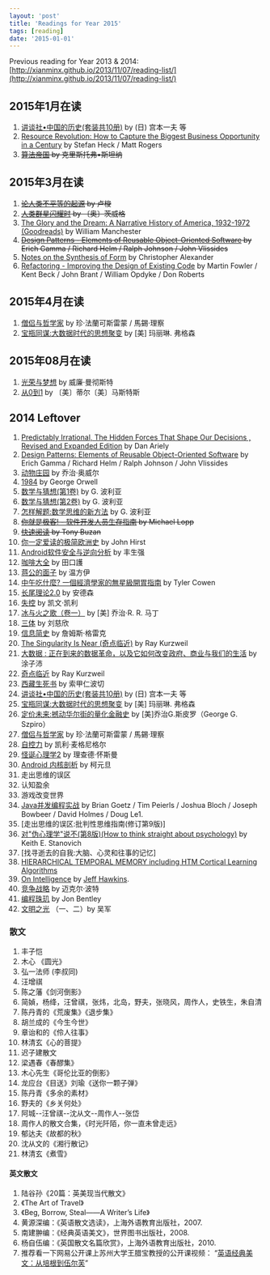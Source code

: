```yaml
---
layout: 'post'
title: 'Readings for Year 2015'
tags: [reading]
date: '2015-01-01'
---
```


Previous reading for Year 2013 & 2014: [http://xianminx.github.io/2013/11/07/reading-list/](http://xianminx.github.io/2013/11/07/reading-list/)

## 2015年1月在读

1. [讲谈社•中国的历史(套装共10册)](http://book.douban.com/subject/25844017/) by (日) 宫本一夫 等
2. [Resource Revolution: How to Capture the Biggest Business Opportunity in a Century](http://book.douban.com/subject/25867809/) by Stefan Heck / Matt Rogers
3. ~~[算法帝国](http://book.douban.com/subject/25854872/) by 克里斯托弗•斯坦纳~~

## 2015年3月在读

1. ~~[论人类不平等的起源](http://book.douban.com/subject/4115323/) by 卢梭~~
2. ~~[人类群星闪耀时](http://read.douban.com/ebook/3880720/?dct=Web&type=paid&dcc=3880720&dcm=douban&dcs=updates) by 〔奥〕茨威格~~
3. [The Glory and the Dream: A Narrative History of America, 1932-1972 (Goodreads)](http://en.wikipedia.org/wiki/The_Glory_and_the_Dream) by William Manchester
4. ~~[Design Patterns - Elements of Reusable Object-Oriented Software](http://book.douban.com/subject/1436745/) by Erich Gamma / Richard Helm / Ralph Johnson / John Vlissides~~
5. [Notes on the Synthesis of Form](http://book.douban.com/subject/1742456/) by Christopher Alexander
6. [Refactoring - Improving the Design of Existing Code](http://book.douban.com/subject/1419359/) by Martin Fowler / Kent Beck / John Brant / William Opdyke / Don Roberts

## 2015年4月在读

1. [僧侣与哲学家](http://book.douban.com/subject/25978763/) by 珍·法蘭可斯雷蒙 / 馬錫·理察
2. [宝瓶同谋:大数据时代的思想聚变](http://book.douban.com/subject/25848220/) by [美] 玛丽琳. 弗格森

## 2015年08月在读

1. [光荣与梦想](http://read.douban.com/ebook/9100874/?icn=profile-guess) by 威廉·曼彻斯特
2. [从0到1](http://read.douban.com/ebook/8937101/?dct=Web&type=paid&dcc=8937101&dcm=douban&dcs=updates) by 〔美〕蒂尔〔美〕马斯特斯

## 2014 Leftover

1. [Predictably Irrational, The Hidden Forces That Shape Our Decisions , Revised and Expanded Edition](http://book.douban.com/subject/3692095/) by Dan Ariely
2. [Design Patterns: Elements of Reusable Object-Oriented Software](http://book.douban.com/subject/1052241/) by Erich Gamma / Richard Helm / Ralph Johnson / John Vlissides
3. [动物庄园](http://book.douban.com/subject/3808982/) by 乔治·奥威尔
4. [1984](http://book.douban.com/subject/4820710/) by George Orwell
5. [数学与猜想(第1卷)](http://book.douban.com/subject/1134230/) by G. 波利亚
6. [数学与猜想(第2卷)](http://book.douban.com/subject/1134231/) by G. 波利亚
7. [怎样解题:数学思维的新方法](http://book.douban.com/subject/2124114/) by G. 波利亚
8. ~~[你就是极客! - 软件开发人员生存指南](http://book.douban.com/subject/7055331/) by Michael Lopp~~
9. ~~[快速阅读](http://book.douban.com/subject/3916049/) by Tony Buzan~~
10. [你一定爱读的极简欧洲史](http://book.douban.com/subject/5366248/) by John Hirst
11. [Android软件安全与逆向分析](http://book.douban.com/subject/20556210/) by 丰生强
12. [咖啡大全](http://book.douban.com/subject/1344584/) by 田口護
13. [蒋公的面子](http://book.douban.com/subject/25713688/) by 温方伊
14. [中午吃什麼? 一個經濟學家的無星級開胃指南](http://book.douban.com/subject/24845960/) by Tyler Cowen
15. [长尾理论2.0](http://book.douban.com/subject/3685204/) by 安德森
16. [失控](http://book.douban.com/subject/5375620/) by 凯文·凯利
17. [冰与火之歌（卷一）](http://book.douban.com/subject/1336330/) by [美] 乔治·R. R. 马丁
18. [三体](http://book.douban.com/subject/2567698/) by 刘慈欣
19. [信息简史](http://book.douban.com/subject/25752043/) by 詹姆斯·格雷克
20. [The Singularity Is Near (奇点临近)](http://book.douban.com/subject/2872645/) by Ray Kurzweil
21. [大数据 : 正在到来的数据革命，以及它如何改变政府、商业与我们的生活](http://book.douban.com/subject/10799984/) by 涂子沛
22. [奇点临近](http://book.douban.com/subject/6855803/) by Ray Kurzweil
23. [西藏生死书](http://book.douban.com/subject/5990251/) by 索甲仁波切
24. [讲谈社•中国的历史(套装共10册)](http://book.douban.com/subject/25844017/) by (日) 宫本一夫 等
25. [宝瓶同谋:大数据时代的思想聚变](http://book.douban.com/subject/25848220/) by [美] 玛丽琳. 弗格森
26. [定价未来:撼动华尔街的量化金融史](http://book.douban.com/subject/25934012/) by [美]乔治G.斯皮罗（George G. Szpiro）
27. [僧侣与哲学家](http://book.douban.com/subject/25978763/) by 珍·法蘭可斯雷蒙 / 馬錫·理察
28. [自控力](http://book.douban.com/subject/10786473/) by 凯利·麦格尼格尔
29. [怪诞心理学2](http://book.douban.com/subject/6712304/) by 理查德·怀斯曼
30. [Android 内核剖析](http://book.douban.com/subject/6811238/) by 柯元旦
31. 走出思维的误区
32. 认知盈余
33. 游戏改变世界
34. [Java并发编程实战](http://book.douban.com/subject/10484692/) by Brian Goetz / Tim Peierls / Joshua Bloch / Joseph Bowbeer / David Holmes / Doug Le1.
35. [走出思维的误区:批判性思维指南(修订第9版)]
36. [对"伪心理学"说不(第8版)(How to think straight about psychology)](http://book.douban.com/subject/6952036/) by Keith E. Stanovich
37. [找寻逝去的自我:大脑、心灵和往事的记忆]
38. [HIERARCHICAL TEMPORAL MEMORY including HTM Cortical Learning Algorithms](http://www.numenta.com/htm-overview/education/HTM_CorticalLearningAlgorithms.pdf)
39. [On Intelligence](http://www.amazon.com/On-Intelligence-Jeff-Hawkins/dp/B000GQLCVE) by [Jeff Hawkins](http://en.wikipedia.org/wiki/Jeff_Hawkins).
40. [竞争战略](http://book.douban.com/subject/1435909/) by 迈克尔·波特
41. [编程珠玑](http://book.douban.com/subject/3227098/) by Jon Bentley
42. [文明之光](http://book.douban.com/subject/25902942/) （一、二）by 吴军

### 散文

1. 丰子恺
2. 木心 《圆光》
3. 弘一法师 (李叔同)
4. 汪增祺
5. 陈之藩《剑河倒影》
6. 简媜，杨绛，汪曾祺，张炜，北岛，野夫，张晓风，周作人，史铁生，朱自清
7. 陈丹青的《荒废集》《退步集》
8. 胡兰成的《今生今世》
9. 章诒和的《伶人往事》
10. 林清玄《心的菩提》
11. 迟子建散文
12. 梁遇春《春醪集》
13. 木心先生《哥伦比亚的倒影》
14. 龙应台《目送》刘瑜《送你一颗子弹》
15. 陈丹青《多余的素材》
16. 野夫的《乡关何处》
17. 阿城--汪曾祺--沈从文--周作人--张岱
18. 周作人的散文合集，《时光阡陌，你一直未曾走远》
19. 郁达夫《故都的秋》
20. 沈从文的《湘行散记》
21. 林清玄《煮雪》

#### 英文散文

1. 陆谷孙《20篇：英美现当代散文》
2. 《The Art of Travel》
3. 《Beg, Borrow, Steal——A Writer’s Life》
4. 黄源深编：《英语散文选读》，上海外语教育出版社，2007.
5. 南建翀编：《经典英语美文》，世界图书出版社，2008.
6. 杨自伍编：《英国散文名篇欣赏》，上海外语教育出版社，2010.
7. 推荐看一下网易公开课上苏州大学王腊宝教授的公开课视频： “[英语经典美文：从培根到伍尔芙](http://v.163.com/special/cuvocw/yingyujingdianmeiwen.html)”
